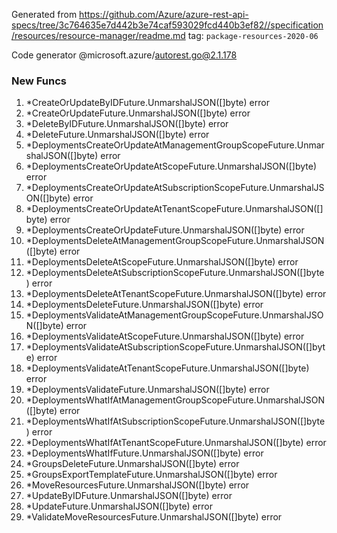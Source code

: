 Generated from https://github.com/Azure/azure-rest-api-specs/tree/3c764635e7d442b3e74caf593029fcd440b3ef82//specification/resources/resource-manager/readme.md tag: `package-resources-2020-06`

Code generator @microsoft.azure/autorest.go@2.1.178


### New Funcs

1. *CreateOrUpdateByIDFuture.UnmarshalJSON([]byte) error
1. *CreateOrUpdateFuture.UnmarshalJSON([]byte) error
1. *DeleteByIDFuture.UnmarshalJSON([]byte) error
1. *DeleteFuture.UnmarshalJSON([]byte) error
1. *DeploymentsCreateOrUpdateAtManagementGroupScopeFuture.UnmarshalJSON([]byte) error
1. *DeploymentsCreateOrUpdateAtScopeFuture.UnmarshalJSON([]byte) error
1. *DeploymentsCreateOrUpdateAtSubscriptionScopeFuture.UnmarshalJSON([]byte) error
1. *DeploymentsCreateOrUpdateAtTenantScopeFuture.UnmarshalJSON([]byte) error
1. *DeploymentsCreateOrUpdateFuture.UnmarshalJSON([]byte) error
1. *DeploymentsDeleteAtManagementGroupScopeFuture.UnmarshalJSON([]byte) error
1. *DeploymentsDeleteAtScopeFuture.UnmarshalJSON([]byte) error
1. *DeploymentsDeleteAtSubscriptionScopeFuture.UnmarshalJSON([]byte) error
1. *DeploymentsDeleteAtTenantScopeFuture.UnmarshalJSON([]byte) error
1. *DeploymentsDeleteFuture.UnmarshalJSON([]byte) error
1. *DeploymentsValidateAtManagementGroupScopeFuture.UnmarshalJSON([]byte) error
1. *DeploymentsValidateAtScopeFuture.UnmarshalJSON([]byte) error
1. *DeploymentsValidateAtSubscriptionScopeFuture.UnmarshalJSON([]byte) error
1. *DeploymentsValidateAtTenantScopeFuture.UnmarshalJSON([]byte) error
1. *DeploymentsValidateFuture.UnmarshalJSON([]byte) error
1. *DeploymentsWhatIfAtManagementGroupScopeFuture.UnmarshalJSON([]byte) error
1. *DeploymentsWhatIfAtSubscriptionScopeFuture.UnmarshalJSON([]byte) error
1. *DeploymentsWhatIfAtTenantScopeFuture.UnmarshalJSON([]byte) error
1. *DeploymentsWhatIfFuture.UnmarshalJSON([]byte) error
1. *GroupsDeleteFuture.UnmarshalJSON([]byte) error
1. *GroupsExportTemplateFuture.UnmarshalJSON([]byte) error
1. *MoveResourcesFuture.UnmarshalJSON([]byte) error
1. *UpdateByIDFuture.UnmarshalJSON([]byte) error
1. *UpdateFuture.UnmarshalJSON([]byte) error
1. *ValidateMoveResourcesFuture.UnmarshalJSON([]byte) error
